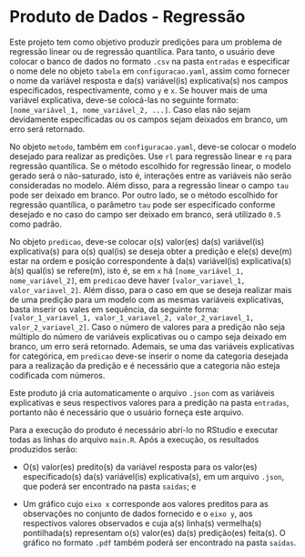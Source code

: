 
# Produto de Dados - Regressão

Este projeto tem como objetivo produzir predições para um problema de
regressão linear ou de regressão quantílica. Para tanto, o usuário deve
colocar o banco de dados no formato `.csv` na pasta `entradas` e
especificar o nome dele no objeto `tabela` em `configuracao.yaml`, assim
como fornecer o nome da variável resposta e da(s) variável(is)
explicativa(s) nos campos especificados, respectivamente, como `y` e
`x`. Se houver mais de uma variável explicativa, deve-se colocá-las no
seguinte formato: `[nome_variável_1, nome_variável_2, ...]`. Caso elas
não sejam devidamente especificadas ou os campos sejam deixados em
branco, um erro será retornado.

No objeto `metodo`, também em `configuracao.yaml`, deve-se colocar o
modelo desejado para realizar as predições. Use `rl` para regressão
linear e `rq` para regressão quantílica. Se o método escolhido for
regressão linear, o modelo gerado será o não-saturado, isto é,
interações entre as variáveis não serão consideradas no modelo. Além
disso, para a regressão linear o campo `tau` pode ser deixado em branco.
Por outro lado, se o método escolhido for regressão quantílica, o
parâmetro `tau` pode ser especificado conforme desejado e no caso do
campo ser deixado em branco, será utilizado `0.5` como padrão.

No objeto `predicao`, deve-se colocar o(s) valor(es) da(s) variável(is)
explicativa(s) para o(s) qual(is) se deseja obter a predição e ele(s)
deve(m) estar na ordem e posição correspondente à da(s) variável(is)
explicativa(s) à(s) qual(is) se refere(m), isto é, se em `x` há
`[nome_variável_1, nome_variável_2]`, em `predicao` deve haver
`[valor_variavel_1, valor_variavel_2]`. Além disso, para o caso em que
se deseja realizar mais de uma predição para um modelo com as mesmas
variáveis explicativas, basta inserir os vales em sequência, da seguinte
forma:
`[valor_1_variavel_1, valor_1_variavel_2, valor_2_variavel_1, valor_2_variavel_2]`.
Caso o número de valores para a predição não seja múltiplo do número de
variáveis explicativas ou o campo seja deixado em branco, um erro será
retornado. Ademais, se uma das variáveis explicativas for categórica, em
`predicao` deve-se inserir o nome da categoria desejada para a
realização da predição e é necessário que a categoria não esteja
codificada com números.

Este produto já cria automaticamente o arquivo `.json` com as variáveis
explicativas e seus respectivos valores para a predição na pasta
`entradas`, portanto não é necessário que o usuário forneça este
arquivo.

Para a execução do produto é necessário abrí-lo no RStudio e executar
todas as linhas do arquivo `main.R`. Após a execução, os resultados
produzidos serão:

- O(s) valor(es) predito(s) da variável resposta para os valor(es)
  especificado(s) da(s) variável(is) explicativa(s), em um arquivo
  `.json`, que poderá ser encontrado na pasta `saidas`; e

- Um gráfico cujo `eixo x` corresponde aos valores preditos para as
  observações no conjunto de dados fornecido e o `eixo y`, aos
  respectivos valores observados e cuja a(s) linha(s) vermelha(s)
  pontilhada(s) representam o(s) valor(es) da(s) predição(es) feita(s).
  O gráfico no formato `.pdf` também poderá ser encontrado na pasta
  `saidas`.
